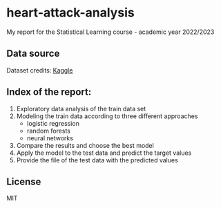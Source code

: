 # heart-attack-analysis

My report for the Statistical Learning course - academic year 2022/2023

## Data source

Dataset credits: [Kaggle](https://www.kaggle.com/datasets/nareshbhat/health-care-data-set-on-heart-attack-possibility)

## Index of the report:

1. Exploratory data analysis of the train data set
2. Modeling the train data according to three different approaches
    - logistic regression
    - random forests
    - neural networks
3. Compare the results and choose the best model
4. Apply the model to the test data and predict the target values
5. Provide the file of the test data with the predicted values

## License

MIT
